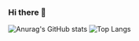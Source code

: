 ### Hi there 👋

![Anurag's GitHub stats](https://github-readme-stats.vercel.app/api?username=parkgunwook1&show_icons=true&theme=tokyonight) ![Top Langs](https://github-readme-stats.vercel.app/api/top-langs/?username=parkgunwook1&layout=compact&theme=tokyonight)






<!--
**parkgunwook1/parkgunwook1** is a ✨ _special_ ✨ repository because its `README.md` (this file) appears on your GitHub profile.

Here are some ideas to get you started:

- 🔭 I’m currently working on ...
- 🌱 I’m currently learning ...
- 👯 I’m looking to collaborate on ...
- 🤔 I’m looking for help with ...
- 💬 Ask me about ...
- 📫 How to reach me: ...
- 😄 Pronouns: ...
- ⚡ Fun fact: ...
-->
